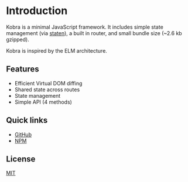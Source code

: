 # Introduction

Kobra is a minimal JavaScript framework. It includes simple state management (via [staten](https://github.com/johnsylvain/staten)), a built in router, and small bundle size (~2.6 kb gzipped).

Kobra is inspired by the ELM architecture.

## Features

- Efficient Virtual DOM diffing
- Shared state across routes
- State management
- Simple API (4 methods)

## Quick links

- [GitHub](https://github.com/johnsylvain/kobra)
- [NPM](https://npmjs.org/package/kobra)

## License

[MIT](https://github.com/johnsylvain/kobra/blob/master/license)
